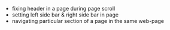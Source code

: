 * fixing header in a page during page scroll
* setting left side bar & right side bar in page
* navigating particular section of a page in the same web-page